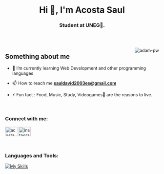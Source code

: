 <h1 align="center">Hi 👋, I'm Acosta Saul</h1>
<h3 align="center">Student at UNEG🌟.</h3>

<br>

<br>

<p><img align="right" src="https://github.com/Adam-pw/Adam-pw/blob/main/animation_500_kxa883sd.gif" alt="adam-pw" /></p>

<h2>Something about me</h2>

- 🌱 I’m currently learning Web Development and other programming languages

- 📫 How to reach me **sauldavid2003es@gmail.com**

- ⚡ Fun fact : Food, Music, Study, Videogames🎵 are the reasons to live.

<br>

<h3 align="left">Connect with me:</h3>
<p align="left">

  <span> <a href="linkedin" target="blank"><img align="center"
      src="https://raw.githubusercontent.com/rahuldkjain/github-profile-readme-generator/master/src/images/icons/Social/linked-in-alt.svg"
      alt="acosta saul" height="30" width="40" /></a>  <a href="https://www.instagram.com/db_acosta/" target="blank"><img align="center"
      src="https://raw.githubusercontent.com/rahuldkjain/github-profile-readme-generator/master/src/images/icons/Social/instagram.svg"
      alt="instagram-saul-acosta" height="30" width="40" /></a><span>
 

 
</p>

<br>

<h3 align="left">Languages and Tools:</h3>
<p align="left"> 

  [![My Skills](https://skillicons.dev/icons?i=git,github,c,cpp,wordpress,html,css,js,bootstrap,php,flutter,dart,figma,ai,ps,mysql,vscode&perline=7)](https://skillicons.dev)

<br>
